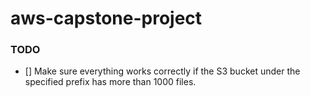 # aws-capstone-project

### TODO
- [] Make sure everything works correctly if the S3 bucket under the specified prefix has more than 1000 files.
